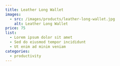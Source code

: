 ```yaml
---
title: Leather Long Wallet
images:
  - src: /images/products/leather-long-wallet.jpg
    alt: Leather Long Wallet
price: 75
list:
  - Lorem ipsum dolor sit amet
  - Sed do eiusmod tempor incididunt
  - Ut enim ad minim veniam
categories:
  - productivity
---
```


